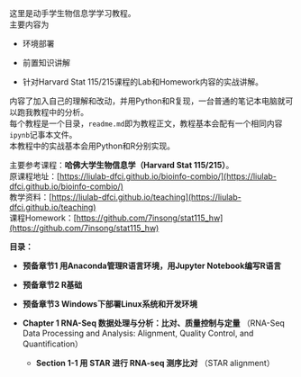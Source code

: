 这里是动手学生物信息学学习教程。<br>
主要内容为

- 环境部署

- 前置知识讲解

- 针对Harvard Stat 115/215课程的Lab和Homework内容的实战讲解。<br>

内容了加入自己的理解和改动，并用Python和R复现，一台普通的笔记本电脑就可以跑我教程中的分析。<br>
每个教程是一个目录，`readme.md`即为教程正文，教程基本会配有一个相同内容`ipynb`记事本文件。<br>本教程中的实战基本会用Python和R分别实现。<br>

主要参考课程：**哈佛大学生物信息学（Harvard Stat 115/215）**。<br>
原课程地址：[https://liulab-dfci.github.io/bioinfo-combio/](https://liulab-dfci.github.io/bioinfo-combio/)<br>
教学资料：[https://liulab-dfci.github.io/teaching](https://liulab-dfci.github.io/teaching)<br>
课程Homework：[https://github.com/7insong/stat115_hw](https://github.com/7insong/stat115_hw)<br>

**目录：**

- **预备章节1 用Anaconda管理R语言环境，用Jupyter Notebook编写R语言**

- **预备章节2 R基础**

- **预备章节3 Windows下部署Linux系统和开发环境**

- **Chapter 1 RNA-Seq 数据处理与分析：比对、质量控制与定量**
  （RNA-Seq Data Processing and Analysis: Alignment, Quality Control, and Quantification）
  - **Section 1-1 用 STAR 进行 RNA-seq 测序比对**
  （STAR alignment）
